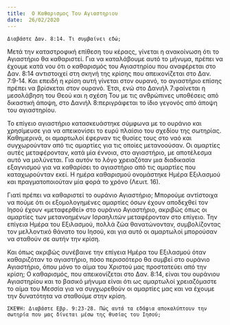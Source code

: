 ```yaml
---
title:  Ο Καθαρισμος Του Αγιαστηριου
date:  26/02/2020
---
```


`Διαβάστε Δαν. 8:14. Τι συμβαίνει εδώ;`

Μετά την καταστροφική επίθεση του κέραςς, γίνεται η ανακοίνωση ότι το Αγιαστήριο θα καθαριστεί. Για να καταλάβουμε αυτό το μήνυμα, πρέπει να έχουμε κατά νου ότι ο καθαρισμός του Αγιαστηρίου που αναφέρεται στο Δαν. 8:14 αντιστοιχεί στη σκηνή της κρίσης που απεικονίζεται στο Δαν. 7:9-14. Και επειδή η κρίση αυτή γίνεται στον ουρανό, το αγιαστήριο επίσης πρέπει να βρίσκεται στον ουρανό. Έτσι, ενώ στο Δανιήλ 7:φαίνεται η μεσολάβηση του Θεού και η σχέση Του με τις ανθρώπινες υποθέσεις από δικαστική άποψη, στο Δανιήλ 8:περιγράφεται το ίδιο γεγονός από άποψη του αγιαστηρίου.

Το επίγειο αγιαστήριο κατασκευάστηκε σύμφωνα με το ουράνιο και χρησίμευσε για να απεικονίσει το ευρύ πλαίσιο του σχεδίου της σωτηρίας. Καθημερινά, οι αμαρτωλοί έφερναν τις θυσίες τους στο ναό και συγχωρούνταν από τις αμαρτίες για τις οποίες μετανοούσαν.  Οι αμαρτίες αυτές μεταφέρονταν, κατά μία έννοια, στο αγιαστήριο, με αποτέλεσμα αυτό να μολύνεται. Για αυτόν το λόγο χρειαζόταν μια διαδικασία εξαγνισμού για να καθαρίσει το αγιαστήριο από τις αμαρτίες που καταχωρούνταν εκεί. Η ημέρα καθαρισμού ονομάστηκε Ημέρα Εξιλασμού και πραγματοποιούταν μία φορά το χρόνο (Λευιτ. 16).

Γιατί πρέπει να καθαριστεί το ουράνιο Αγιαστήριο; Μπορούμε αντίστοιχα να πούμε ότι οι εξομολογημένες αμαρτίες όσων έχουν αποδεχθεί τον Ιησού έχουν «μεταφερθεί» στο ουράνιο Αγιαστήριο, ακριβώς όπως οι αμαρτίες των μετανοημένων Ισραηλιτών μεταφέρονταν στο επίγειο. Την επίγεια Ημέρα του Εξιλασμού, πολλά ζώα θανατώνονταν, συμβολίζοντας τον μελλοντικό θάνατο του Ιησού, και για αυτό οι αμαρτωλοί μπορούσαν να σταθούν σε αυτήν την κρίση.

Και όπως ακριβώς συνέβαινε την επίγεια Ημέρα του Εξιλασμού όταν καθαριζόταν το αγιαστήριο, πόσο περισσότερο θα συμβεί στο ουράνιο Αγιαστήριο, όπου μόνο το αίμα του Χριστού μας προστατεύει από την κρίση; Ο καθαρισμός, που απεικονίζεται στο Δαν. 8:14, είναι του ουράνιου Αγιαστηρίου και το βασικό μήνυμα είναι ότι ως αμαρτωλοί χρειαζόμαστε το αίμα του Μεσσία για να συγχωρεθούν οι αμαρτίες μας και να έχουμε την δυνατότητα να σταθούμε στην κρίση.

`ΣΚΕΨΗ: Διαβάστε Εβρ. 9:23-28. Πώς αυτά τα εδάφια αποκαλύπτουν την σωτηρία που μας δίνεται μέσω της θυσίας του Ιησού;`